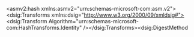 ﻿<?xml version="1.0" encoding="UTF-8"?>
<assembly xmlns="urn:schemas-microsoft-com:asm.v3" manifestVersion="1.0" company="Microsoft" copyright="Copyright (c) Microsoft Corporation. All Rights Reserved." creationTimeStamp="2005-02-10T16:53:47" lastUpdateTimeStamp="2005-03-23T23:16:30">
  <assemblyIdentity name="Microsoft-Windows-TabletPC-InputPanel-Languages.Resources" version="6.1.7601.17514" processorArchitecture="amd64" language="es-ES" buildType="release" publicKeyToken="31bf3856ad364e35" versionScope="nonSxS" />
  <file name="tipresx.dll.mui" destinationPath="$(runtime.commonFiles)\microsoft shared\ink\es-ES\" sourceName="TipResx.dll.mui" sourcePath=".\" importPath="$(build.nttree)\multi\es-ES\">
    <securityDescriptor name="WRP_FILE_DEFAULT_SDDL" />
    
  <asmv2:hash xmlns:asmv2="urn:schemas-microsoft-com:asm.v2"><dsig:Transforms xmlns:dsig="http://www.w3.org/2000/09/xmldsig#"><dsig:Transform Algorithm="urn:schemas-microsoft-com:HashTransforms.Identity" /></dsig:Transforms><dsig:DigestMethod 